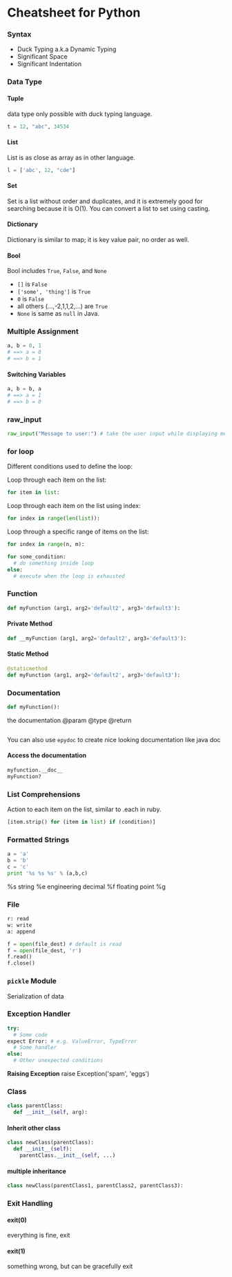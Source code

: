 Cheatsheet for Python
=====================

### Syntax
* Duck Typing a.k.a Dynamic Typing
* Significant Space
* Significant Indentation

### Data Type

#### Tuple
data type only possible with duck typing language.
```python
t = 12, "abc", 34534
```


#### List
List is as close as array as in other language.
```python
l = ['abc', 12, "cde"]
```


#### Set
Set is a list without order and duplicates, and it is extremely good for searching because it is O(1).  You can convert a list to set using casting.


#### Dictionary
Dictionary is similar to map; it is key value pair, no order as well.


#### Bool
Bool includes `True`, `False`, and `None`

* `[]` is `False`
* `['some', 'thing']` is `True`
* `0` is `False`
* all others (...,-2,1,1,2,...) are `True`
* `None` is same as `null` in Java.


### Multiple Assignment
```python
a, b = 0, 1
# ==> a = 0
# ==> b = 1
```

#### Switching Variables
```python
a, b = b, a
# ==> a = 1
# ==> b = 0
```

### raw_input
```python
raw_input("Message to user:") # take the user input while displaying message.
```

### for loop
Different conditions used to define the loop:

Loop through each item on the list:
```python
for item in list:
```

Loop through each item on the list using index:
```python
for index in range(len(list)):
```

Loop through a specific range of items on the list:
```python
for index in range(n, m):
```

```python
for some_condition:
  # do something inside loop
else:
  # execute when the loop is exhausted
```


### Function
```python
def myFunction (arg1, arg2='default2', arg3='default3'):
```

#### Private Method
```python
def __myFunction (arg1, arg2='default2', arg3='default3'):
```


#### Static Method
```python
@staticmethod
def myFunction (arg1, arg2='default2', arg3='default3'):
```



### Documentation
```python
def myFunction():
  ```
  the documentation
  @param
  @type
  @return
  ```
```
You can also use `epydoc` to create nice looking documentation like java doc

#### Access the documentation
```python
myfunction.__doc__
myFunction?
```


### List Comprehensions
Action to each item on the list, similar to .each in ruby.
```python
[item.strip() for (item in list) if (condition)]
```



### Formatted Strings
```python
a = 'a'
b = 'b'
c = 'c'
print '%s %s %s' % (a,b,c)
```
%s string
%e engineering decimal
%f floating point
%g


### File
```python
r: read
w: write
a: append

f = open(file_dest) # default is read
f = open(file_dest, 'r')
f.read()
f.close()
```

### `pickle` Module
Serialization of data



### Exception Handler
```python
try:
  # Some code
expect Error: # e.g. ValueError, TypeError
  # Some handler
else:
  # Other unexpected conditions
```

**Raising Exception**
raise Exception('spam', 'eggs')


### Class
```python
class parentClass:
  def __init__(self, arg):
```

#### Inherit other class
```python
class newClass(parentClass):
  def __init__(self):
    parentClass.__init__(self, ...)
```

#### multiple inheritance
```python
class newClass(parentClass1, parentClass2, parentClass3):
```

### Exit Handling
#### exit(0)
everything is fine, exit

#### exit(1)
something wrong, but can be gracefully exit
